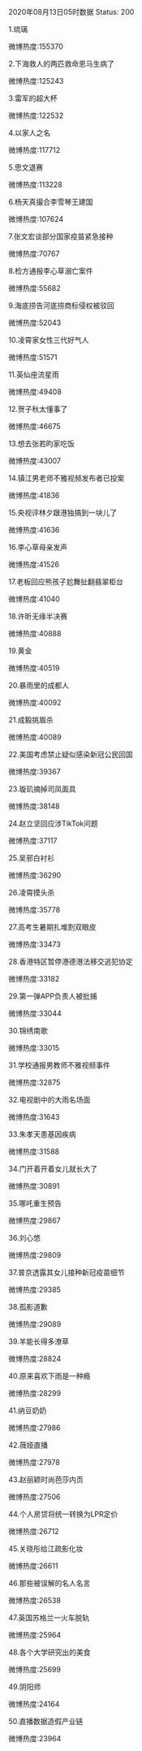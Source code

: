 2020年08月13日05时数据
Status: 200

1.琉璃

微博热度:155370

2.下海救人的两匹救命恩马生病了

微博热度:125243

3.雷军的超大杯

微博热度:122532

4.以家人之名

微博热度:117712

5.思文退赛

微博热度:113228

6.杨天真撮合李雪琴王建国

微博热度:107624

7.张文宏谈部分国家疫苗紧急接种

微博热度:70767

8.检方通报李心草溺亡案件

微博热度:55682

9.海底捞告河底捞商标侵权被驳回

微博热度:52043

10.凌霄家女性三代好气人

微博热度:51571

11.英仙座流星雨

微博热度:49408

12.贺子秋太懂事了

微博热度:46675

13.想去张若昀家吃饭

微博热度:43007

14.镇江男老师不雅视频发布者已投案

微博热度:41836

15.央视评林夕跟港独搞到一块儿了

微博热度:41636

16.李心草母亲发声

微博热度:41526

17.老板回应熊孩子尬舞扯翻翡翠柜台

微博热度:41040

18.许昕无缘半决赛

微博热度:40888

19.黄金

微博热度:40519

20.暴雨里的成都人

微博热度:40092

21.成毅挑眉杀

微博热度:40089

22.美国考虑禁止疑似感染新冠公民回国

微博热度:39367

23.璇玑摘掉司凤面具

微博热度:38148

24.赵立坚回应涉TikTok问题

微博热度:37117

25.吴邪白衬衫

微博热度:36290

26.凌霄摸头杀

微博热度:35778

27.高考生暑期扎堆割双眼皮

微博热度:33473

28.香港特区暂停港德港法移交逃犯协定

微博热度:33182

29.第一弹APP负责人被批捕

微博热度:33044

30.锦绣南歌

微博热度:33015

31.学校通报男教师不雅视频事件

微博热度:32875

32.电视剧中的大雨名场面

微博热度:31643

33.朱孝天患基因疾病

微博热度:31588

34.门开着开着女儿就长大了

微博热度:30891

35.哪吒重生预告

微博热度:29867

36.刘心悠

微博热度:29809

37.普京透露其女儿接种新冠疫苗细节

微博热度:29385

38.孤影道歉

微博热度:29089

39.羊能长得多潦草

微博热度:28824

40.原来喜欢下雨是一种瘾

微博热度:28299

41.纳豆奶奶

微博热度:27986

42.薇娅直播

微博热度:27978

43.赵丽颖时尚芭莎内页

微博热度:27506

44.个人房贷将统一转换为LPR定价

微博热度:26712

45.关晓彤给江疏影化妆

微博热度:26611

46.那些被误解的名人名言

微博热度:26538

47.英国苏格兰一火车脱轨

微博热度:25964

48.各个大学研究出的美食

微博热度:25699

49.阴阳师

微博热度:24164

50.直播数据造假产业链

微博热度:23964

